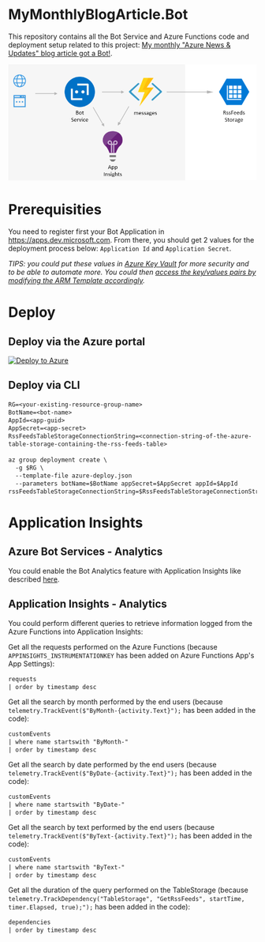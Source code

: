 # MyMonthlyBlogArticle.Bot

This repository contains all the Bot Service and Azure Functions code and deployment setup related to this project: [My monthly "Azure News & Updates" blog article got a Bot!](https://alwaysupalwayson.blogspot.com/2018/04/my-monthly-azure-news-updates-blog.html).

![Flow & Architecture diagram](./FlowAndArchitecture.PNG "Flow & Architecture diagram")

# Prerequisities

You need to register first your Bot Application in https://apps.dev.microsoft.com. From there, you should get 2 values for the deployment process below: `Application Id` and `Application Secret`.

_TIPS: you could put these values in [Azure Key Vault](https://docs.microsoft.com/en-us/azure/key-vault/key-vault-whatis) for more security and to be able to automate more. You could then [access the key/values pairs by modifying the ARM Template accordingly](https://docs.microsoft.com/en-us/azure/azure-resource-manager/resource-manager-keyvault-parameter)._

# Deploy

## Deploy via the Azure portal

[![Deploy to Azure](http://azuredeploy.net/deploybutton.svg)](https://portal.azure.com/#create/Microsoft.Template/uri/https%3A%2F%2Fraw.githubusercontent.com%2Fmathieu-benoit%2FMyMonthlyBlogArticle.Bot%2Fmaster%2Fazure-deploy.json)

## Deploy via CLI

```
RG=<your-existing-resource-group-name>
BotName=<bot-name>
AppId=<app-guid>
AppSecret=<app-secret>
RssFeedsTableStorageConnectionString=<connection-string-of-the-azure-table-storage-containing-the-rss-feeds-table>

az group deployment create \
  -g $RG \
  --template-file azure-deploy.json 
  --parameters botName=$BotName appSecret=$AppSecret appId=$AppId rssFeedsTableStorageConnectionString=$RssFeedsTableStorageConnectionString
```

# Application Insights

## Azure Bot Services - Analytics

You could enable the Bot Analytics feature with Application Insights like described [here](https://docs.microsoft.com/en-us/azure/bot-service/bot-service-manage-analytics).

## Application Insights - Analytics

You could perform different queries to retrieve information logged from the Azure Functions into Application Insights:

Get all the requests performed on the Azure Functions (because `APPINSIGHTS_INSTRUMENTATIONKEY` has been added on Azure Functions App's App Settings):
```
requests
| order by timestamp desc
```

Get all the search by month performed by the end users (because `telemetry.TrackEvent($"ByMonth-{activity.Text}");` has been added in the code):
```
customEvents
| where name startswith "ByMonth-"
| order by timestamp desc 
```

Get all the search by date performed by the end users (because `telemetry.TrackEvent($"ByDate-{activity.Text}");` has been added in the code):
```
customEvents
| where name startswith "ByDate-"
| order by timestamp desc 
```

Get all the search by text performed by the end users (because `telemetry.TrackEvent($"ByText-{activity.Text}");` has been added in the code):
```
customEvents
| where name startswith "ByText-"
| order by timestamp desc 
```

Get all the duration of the query performed on the TableStorage (because `telemetry.TrackDependency("TableStorage", "GetRssFeeds", startTime, timer.Elapsed, true);");` has been added in the code):
```
dependencies
| order by timestamp desc
```
